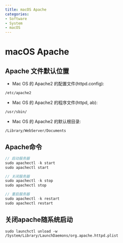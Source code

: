 ```yaml
---
title: macOS Apache
categories:
- Software
- System
- macOS
---
```

# macOS Apache

## Apache 文件默认位置

- Mac OS 的 Apache2 的配置文件(httpd.config):

```
/etc/apache2
```

- Mac OS 的 Apache2 的程序文件(httpd, ab):

```shell
/usr/sbin/
```

- Mac OS 的 Apache2 的默认根目录:

```shell
/Library/WebServer/Documents
```

## Apache命令

```cpp
// 启动服务器
sudo apachectl -k start
sudo apachectl start

// 关闭服务器
sudo apachectl -k stop
sudo apachectl stop

// 重启服务器
sudo apachectl -k restart
sudo apachectl restart
```

## 关闭apache随系统启动

```shell
sudo launchctl unload -w /System/Library/LaunchDaemons/org.apache.httpd.plist
```

